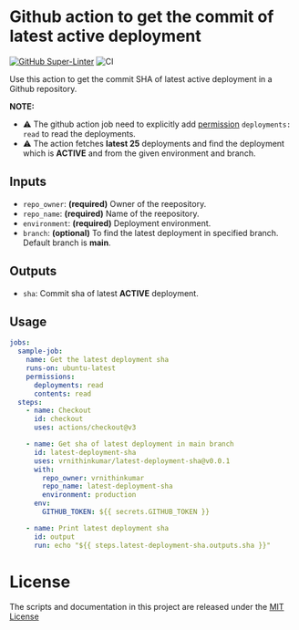 # Github action to get the commit of latest active deployment

[![GitHub Super-Linter](https://github.com/vrnithinkumar/latest-deployment-sha/actions/workflows/linter.yml/badge.svg)](https://github.com/super-linter/super-linter)
![CI](https://github.com/vrnithinkumar/latest-deployment-sha/actions/workflows/ci.yml/badge.svg)

Use this action to get the commit SHA of latest active deployment in a Github repository. 

**NOTE:** 
- ⚠️ The github action job need to explicitly add [permission](https://docs.github.com/en/actions/using-jobs/assigning-permissions-to-jobs#defining-access-for-the-github_token-scopes) `deployments: read` to read the deployments. 
- ⚠️ The action fetches **latest 25** deployments and find the deployment which is **ACTIVE** and from the given environment and branch.

## Inputs
- `repo_owner`: **(required)** Owner of the reepository.
- `repo_name`: **(required)** Name of the reepository.
- `environment`: **(required)** Deployment environment.
- `branch`: **(optional)** To find the latest deployment in specified branch. Default branch is **main**.

## Outputs
- `sha`: Commit sha of latest **ACTIVE** deployment.

## Usage

```yaml
jobs:
  sample-job:
    name: Get the latest deployment sha
    runs-on: ubuntu-latest
    permissions:
      deployments: read
      contents: read
  steps:
    - name: Checkout
      id: checkout
      uses: actions/checkout@v3

    - name: Get sha of latest deployment in main branch
      id: latest-deployment-sha
      uses: vrnithinkumar/latest-deployment-sha@v0.0.1
      with:
        repo_owner: vrnithinkumar
        repo_name: latest-deployment-sha
        environment: production
      env:
        GITHUB_TOKEN: ${{ secrets.GITHUB_TOKEN }}

    - name: Print latest deployment sha 
      id: output
      run: echo "${{ steps.latest-deployment-sha.outputs.sha }}"
```
# License
The scripts and documentation in this project are released under the [MIT License](LICENSE)